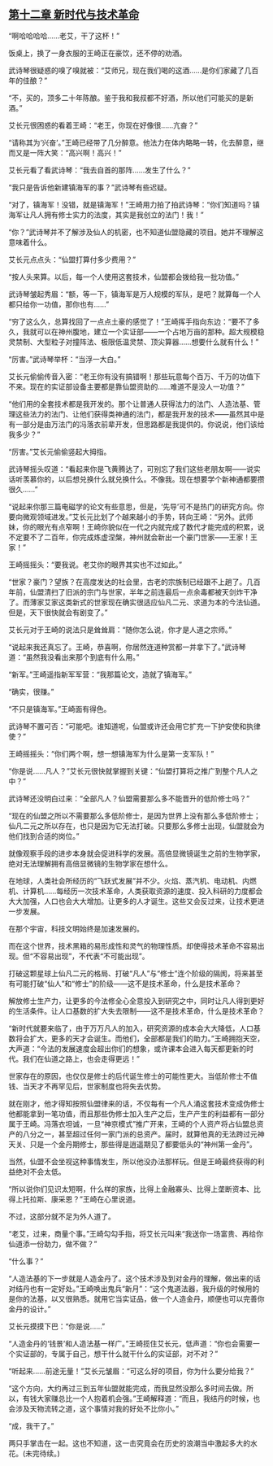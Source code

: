 ## [第十二章 新时代与技术革命](https://www.xxbiquge.com/11_11207/9017387.html)


  “啊哈哈哈哈……老艾，干了这杯！”

  饭桌上，换了一身衣服的王崎正在豪饮，还不停的劝酒。

  武诗琴很疑惑的嗅了嗅就被：“艾师兄，现在我们喝的这酒……是你们家藏了几百年的佳酿？”

  “不，买的，顶多二十年陈酿。鉴于我和我叔都不好酒，所以他们可能买的是新酒。”

  艾长元很困惑的看着王崎：“老王，你现在好像很……亢奋？”

  “请称其为‘兴奋’。”王崎已经带了几分醉意。他法力在体内略略一转，化去醉意，继而又是一阵大笑：“高兴啊！高兴！”

  艾长元看了看武诗琴：“我去自首的那阵……发生了什么？”

  “我只是告诉他新建镇海军的事？”武诗琴有些迟疑。

  “对了，镇海军！没错，就是镇海军！”王崎用力拍了拍武诗琴：“你们知道吗？镇海军让凡人拥有修士实力的法度，其实是我创立的法门！我！”

  “你？”武诗琴并不了解涉及仙人的机密，也不知道仙盟隐藏的项目。她并不理解这意味着什么。

  艾长元点点头：“仙盟打算付多少费用？”

  “按人头来算。以后，每一个人使用这套技术，仙盟都会拨给我一批功值。”

  武诗琴皱起秀眉：“额，等一下，镇海军是万人规模的军队，是吧？就算每一个人都只给你一功值，那你也有……”

  “穷了这么久，总算找回了一点点土豪的感觉了！”王崎挥手指向东边：“要不了多久，我就可以在神州腹地，建立一个实证部——一个占地万亩的那种。超大规模稳灵禁制、大型粒子对撞阵法、极限低温灵禁、顶尖算器……想要什么就有什么！”

  “厉害。”武诗琴举杯：“当浮一大白。”

  艾长元偷偷传音入密：“老王你有没有搞错啊！那些玩意每个百万、千万的功值下不来。现在的实证部设备主要都是靠仙盟资助的……难道不是没人一功值？”

  “他们用的全套技术都是我开发的。那个让普通人获得法力的法门、人造法基、管理这些法力的法门、让他们获得类神通的法门，都是我开发的技术——虽然其中是有一部分是由万法门的冯落衣前辈开发，但思路都是我提供的。你说说，他们该给我多少？”

  “厉害。”艾长元偷偷竖起大拇指。

  武诗琴摇头叹道：“看起来你是飞黄腾达了，可别忘了我们这些老朋友啊——说实话听羡慕你的，以后想兑换什么就兑换什么。不像我。现在想要学个新神通都要攒很久……”

  “说起来你那三篇电磁学的论文有些意思，但是，‘先导’可不是热门的研究方向。你要向微观领域进发。”艾长元比划了个越来越小的手势，转向王崎：“另外。武师妹，你的眼光有点窄啊！王崎你貌似在一代之内就完成了数代才能完成的积累，说不定要不了二百年，你完成炼虚涅槃，神州就会新出一个豪门世家——王家！王家！”

  王崎摇摇头：“要我说。老艾你的眼界其实也不过如此。”

  “世家？豪门？望族？在高度发达的社会里，古老的宗族制已经跟不上趟了。几百年前，仙盟清扫了旧派的宗门与世家，半年之前连最后一点余毒都被天剑炸干净了。而薄家艾家这类新式的世家现在确实很适应仙凡二元、求道为本的今法仙道。但是，天下很快就会有剧变了。”

  艾长元对于王崎的说法只是耸耸肩：“随你怎么说，你才是人道之宗师。”

  “说起来我还真忘了。王崎，恭喜啊，你居然连道种赏都一并拿下了。”武诗琴道：“虽然我没看出来那个到底有什么用。”

  “新军。”王崎遥指新军军营：“我那篇论文，造就了镇海军。”

  “确实，很赚。”

  “不只是镇海军。”王崎面有得色。

  武诗琴不置可否：“可能吧。谁知道呢，仙盟或许还会用它扩充一下护安使和执律使？”

  王崎摇摇头：“你们两个啊，想一想镇海军为什么是第一支军队！”

  “你是说……凡人？”艾长元很快就掌握到关键：“仙盟打算将之推广到整个凡人之中？”

  武诗琴还没明白过来：“全部凡人？仙盟需要那么多不能晋升的低阶修士吗？”

  “现在的仙盟之所以不需要那么多低阶修士，是因为世界上没有那么多低阶修士；仙凡二元之所以存在，也只是因为它无法打破。只要那么多修士出现，仙盟就会为他们找到合适的岗位。”

  就像观察手段的进步本身就会促进科学的发展。高倍显微镜诞生之前的生物学家，绝对无法理解拥有高倍显微镜的生物学家在想什么。

  在地球，人类社会所经历的“飞跃式发展”并不少。火焰、蒸汽机、电动机、内燃机、计算机……每经历一次技术革命，人类获取资源的速度、投入科研的力度都会大大加强，人口也会大大增加。让更多的人才诞生。这些又会反过来，让技术更进一步发展。

  在那个宇宙，科技文明始终是加速发展的。

  而在这个世界，技术黑箱的易形成性和灵气的物理性质。却使得技术革命不容易出现。但“不容易出现”，不代表“不可能出现”。

  打破这颗星球上仙凡二元的格局、打破“凡人”与“修士”连个阶级的隔阂，将来甚至有可能打破“仙人”和“修士”的阶级——这不是技术革命，什么是技术革命？

  解放修士生产力，让更多的今法修全心全意投入到研究之中，同时让凡人得到更好的生活条件。让人口基数的扩大失去限制——这不是技术革命，什么是技术革命？

  “新时代就要来临了，由于万万凡人的加入，研究资源的成本会大大降低，人口基数将会扩大，更多的天才会诞生。而他们，全部都是我们的助力。”王崎拥抱天空，大声道：“今法的发展速度会超出你们的想象，或许课本会进入每天都更新的时代。我们在仙道之路上，也会走得更远！”

  世家存在的原因，也仅仅是修士的后代诞生修士的可能性更大。当低阶修士不值钱、当天才不再罕见后，世家制度也将失去优势。

  就在刚才，他才得知按照仙盟律来的话，不仅每有一个凡人涌这套技术变成伪修士他都能拿到一笔功值，而且那些伪修士加入生产之后，生产产生的利益都有一部分属于王崎。冯落衣坦诚，一旦“神京模式”推广开来，王崎的个人资产将占仙盟总资产的八分之一，甚至超过任何一家门派的总资产。届时，就算他真的无法跨过元神天关、只是一个金丹期修士，那些得是逍遥期见了都要低头的“神州第一金丹”。

  当然，仙盟不会坐视这种事情发生，所以他没办法那样玩。但是王崎最终获得的利益绝对不会太低。

  “所以说你们见识太短啊，什么样的家族，比得上金融寡头、比得上垄断资本、比得上托拉斯、康采恩？”王崎在心里说道。

  不过，这部分就不足为外人道了。

  “老艾，过来，商量个事。”王崎勾勾手指，将艾长元叫来“我送你一场富贵、再给你仙道添一份助力，做不做？”

  “什么事？”

  “人造法基的下一步就是人造金丹了。这个技术涉及到对金丹的理解，做出来的话对结丹也有一定好处。”王崎唤出鬼兵“新月”：“这个鬼道法器，我升级的时候用的是你的法基，以又很熟悉。就用它当实证品，做一个人造金丹，顺便也可以完善你金丹的设计。”

  艾长元摸摸下巴：“你是说……”

  “人造金丹的‘钱景’和人造法基一样广。”王崎揽住艾长元，低声道：“你也会需要一个实证部的，专属于自己，想干什么就干什么的实证部，对不对？”

  “听起来……前途无量！”艾长元皱眉：“可这么好的项目，你为什么要分给我？”

  “这个方向，大约再过三到五年仙盟就能完成，而我显然没那么多时间去做。所以，有钱大家赚总比一个人抱着机会强。”王崎解释道：“而且，我结丹的时候，也会涉及天物流转之道，这个事情对我的好处不比你小。”

  “成，我干了。”

  两只手掌击在一起。这也不知道，这一击究竟会在历史的浪潮当中激起多大的水花。(未完待续。)
